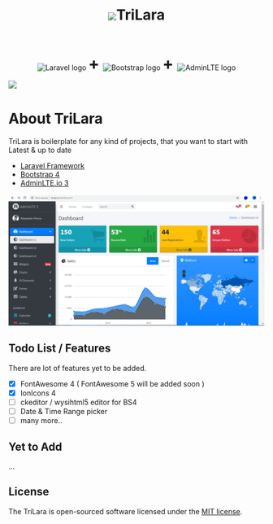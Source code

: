 # <p align="center"><img src="https://png2.kisspng.com/sh/a4a6154f2227b36c4ab994ce82898595/L0KzQYm3V8A5N6l1e5H0aYP2gLBuTfJie5poRdN9dHXxhLr2jr11d5xqhp9udHjogrb8jb1keqp1jNHsdYL1dbBqmb1jepJ7RdN9dHXxhLr2jr02amU2edQ7ZnW6R4PpV74xOGMAS6M5MEG4Q4K3U8A0OWoATKo3cH7q/kisspng-basic-attention-token-ethereum-cryptocurrency-brav-attention-5b41ab2fe772b7.002931001531030319948.png" height="50px" style="vertical-align: middle">TriLara</p>

<br>
<p align="center">
<img src="https://laravel.com/assets/img/components/logo-laravel.svg" alt="Laravel logo" style="vertical-align: middle">
<span style="font-size: xx-large; font-weight: bolder;"> + </span>
<img src="https://getbootstrap.com/docs/4.2/assets/brand/bootstrap-solid.svg" alt="Bootstrap logo" style="vertical-align: middle" height=72>
<span style="font-size: xx-large; font-weight: bolder;"> + </span>
<img src="https://cdn.worldvectorlogo.com/logos/adminlte.svg" alt="AdminLTE logo" style="vertical-align: middle" height=72>
</p>

[![](https://img.shields.io/github/license/ImCreator2/TriLara.svg)](https://github.com/ImCreator2/TriLara/blob/master/LICENSE)

# About TriLara

TriLara is boilerplate for any kind of projects, that you want to start with Latest & up to date
- [Laravel Framework](https://laravel.com/)
- [Bootstrap 4](https://getbootstrap.com/)
- [AdminLTE.io 3](https://adminlte.io/themes/dev/AdminLTE/index.html)


![dashboard1.png](public/img/dashboard1.png)

## Todo List / Features

There are lot of features yet to be added.

- [x] FontAwesome 4 ( FontAwesome 5 will be added soon )
- [x] IonIcons 4
- [ ] ckeditor / wysihtml5 editor for BS4
- [ ] Date & Time Range picker
- [ ] many more..

## Yet to Add

...


## License

The TriLara is open-sourced software licensed under the [MIT license](https://opensource.org/licenses/MIT).
